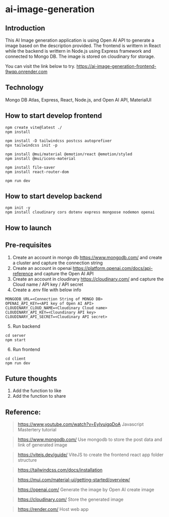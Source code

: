 # ai-image-generation
## Introduction
This AI Image generation application is using Open AI API to generate a image based on the description provided. The frontend is writtern in React while the backend is writtern in Node.js using Express framework and connected to Mongo DB. The image is stored on cloudinary for storage. 

You can visit the link below to try. 
https://ai-image-generation-frontend-9wqp.onrender.com


## Technology
Mongo DB Atlas, Express, React, Node.js, and Open AI API, MaterialUI

## How to start develop frontend
```
npm create vite@latest ./
npm install

npm install -D tailwindcss postcss autoprefixer
npx tailwindcss init -p

npm install @mui/material @emotion/react @emotion/styled
npm install @mui/icons-material

npm install file-saver
npm install react-router-dom

npm run dev
```

## How to start develop backend
```
npm init -y
npm install cloudinary cors dotenv express mongoose nodemon openai
```

## How to launch

## Pre-requisites
1. Create an account in mongo db https://www.mongodb.com/ and create a cluster and capture the connection string
2. Create an account in openai https://platform.openai.com/docs/api-reference  and capture the Open AI API
3. Create an account in cloudinary https://cloudinary.com/ and capture the Cloud name / API key / API secret
4. Create a .env file with below info 
```
MONGODB_URL=<Connection String of MONGO DB>
OPENAI_API_KEY=<API key of Open AI API>
CLOUDINARY_CLOUD_NAME=<Cloudinary Cloud name>
CLOUDINARY_API_KEY=<Cloundinary API key>
CLOUDINARY_API_SECRET=<Cloudinary API secret>
```

5. Run backend
```
cd server
npm start
```

6. Run frontend
```
cd client
npm run dev
``` 

## Future thoughts
1. Add the function to like
2. Add the function to share

## Reference:
> https://www.youtube.com/watch?v=EyIvuigqDoA
> Javascript Mastertery tutorial 

> https://www.mongodb.com/
> Use mongodb to store the post data and link of generated image

> https://vitejs.dev/guide/
> ViteJS to create the frontend react app folder structure

> https://tailwindcss.com/docs/installation

> https://mui.com/material-ui/getting-started/overview/

> https://openai.com/
> Generate the image by Open AI create image 

> https://cloudinary.com/
> Store the generated image

> https://render.com/
> Host web app
